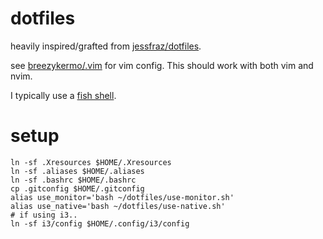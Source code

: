 # dotfiles

heavily inspired/grafted from [jessfraz/dotfiles](https://github.com/jessfraz/dotfiles).

see [breezykermo/.vim](https://github.com/breezykermo/.vim) for vim config.
This should work with both vim and nvim.

I typically use a [fish shell](https://fishshell.com/). 


# setup
```
ln -sf .Xresources $HOME/.Xresources
ln -sf .aliases $HOME/.aliases 
ln -sf .bashrc $HOME/.bashrc
cp .gitconfig $HOME/.gitconfig
alias use_monitor='bash ~/dotfiles/use-monitor.sh'
alias use_native='bash ~/dotfiles/use-native.sh'
# if using i3..
ln -sf i3/config $HOME/.config/i3/config
```
